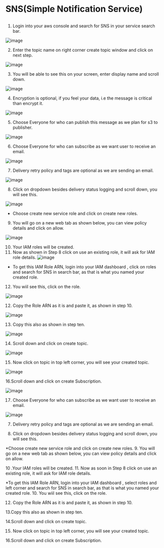 # SNS(Simple Notification Service)



## 
1. Login into your aws console and search for SNS in your service search bar.

![image](https://user-images.githubusercontent.com/63589909/81083064-bc06ce00-8f11-11ea-887e-f4e8d47aec53.png)

2. Enter the topic name on right corner create topic window and click on next step.

![image](https://user-images.githubusercontent.com/63589909/81083182-e062aa80-8f11-11ea-8140-102554e65c11.png)

3. You will be able to see this on your screen, enter display name and scroll down.

![image](https://user-images.githubusercontent.com/63589909/81083239-f40e1100-8f11-11ea-9d2b-5e9daefd8444.png)

 
4. Encryption is optional, if you feel your data, i.e the message is critical than encrypt it.

![image](https://user-images.githubusercontent.com/63589909/81083412-2f104480-8f12-11ea-9e38-79e84e8f917f.png)

5. Choose Everyone for who can publish this message as we plan for s3 to publisher.

![image](https://user-images.githubusercontent.com/63589909/81083476-44856e80-8f12-11ea-84e8-7f9250e50898.png)

6. Choose Everyone for who can subscribe as we want user to receive an email.

![image](https://user-images.githubusercontent.com/63589909/81083566-5f57e300-8f12-11ea-9e35-bd7ef214edf1.png)

7. Delivery retry policy and tags are optional as we are sending an email.

![image](https://user-images.githubusercontent.com/63589909/81083660-7bf41b00-8f12-11ea-847f-5f205c123112.png)

8. Click on dropdown besides delivery status logging and scroll down, you will see this.

![image](https://user-images.githubusercontent.com/63589909/81181966-d3ee5880-8fca-11ea-9514-946fd3904ebd.png)
 
* Choose create new service role and click on create new roles.
9. You will go on a new web tab as shown below, you can view policy details and click on allow.

![image](https://user-images.githubusercontent.com/63589909/81182347-49f2bf80-8fcb-11ea-95d0-f440d7da76fb.png)
 
10. Your IAM roles will be created.	
11. Now as shown in Step 8 click on use an existing role, it will ask for IAM role details.
![image](https://user-images.githubusercontent.com/63589909/81182495-7ad2f480-8fcb-11ea-9a18-67fa248dffaa.png)
 
* To get this IAM Role ARN, login into your IAM dashboard , click on roles and search for SNS in search bar, as that is what you named your created role.
12. You wiil see this, click on the role.

![image](https://user-images.githubusercontent.com/63589909/81182723-d7361400-8fcb-11ea-95c8-5fbd983c4a69.png)

 
12. Copy the Role ARN as it is and paste it, as shown in step 10.

![image](https://user-images.githubusercontent.com/63589909/81812621-0573a080-9544-11ea-80a2-597a984fc985.png)
 
13. Copy this also as shown in step ten. 
 
![image](https://user-images.githubusercontent.com/63589909/81812667-158b8000-9544-11ea-9978-806dd8711f62.png)
 
14. Scroll down and click on create topic.

![image](https://user-images.githubusercontent.com/63589909/81812787-3b188980-9544-11ea-8b91-70abd0130ed9.png)
 
15. Now click on topic in top left corner, you will see your created topic.

![image](https://user-images.githubusercontent.com/63589909/81812810-466bb500-9544-11ea-8b6b-a0f9f1cbc45a.png)
 
16.Scroll down and click on create Subscription.


![image](https://user-images.githubusercontent.com/63589909/81812846-508db380-9544-11ea-9d06-105b2d6a4979.png)

17. Choose Everyone for who can subscribe as we want user to receive an email.

![image](https://user-images.githubusercontent.com/63589909/81812970-80d55200-9544-11ea-93d2-caa4f9e9dce5.png)
 
7. Delivery retry policy and tags are optional as we are sending an email.
 





8.  Click on dropdown besides delivery status logging and scroll down, you will see this.

 
*Choose create new service role and click on create new roles.
9. You will go on a new web tab as shown below, you can view policy details and click on allow. 
 
10 .Your IAM roles will be created.	
11. Now as soon in Step 8 click on use an existing role, it will ask for IAM role details.
 
*To get this IAM Role ARN, login into your IAM dashboard , select roles and left corner and search for SNS in search bar, as that is what you named your created role.
10. You wiil see this, click on the role.

 

12. Copy the Role ARN as it is and paste it, as shown in step 10.
 
13.Copy this also as shown in step ten. 
 
14.Scroll down and click on create topic.
 
15. Now click on topic in top left corner, you will see your created topic.
 
16.Scroll down and click on create Subscription.
